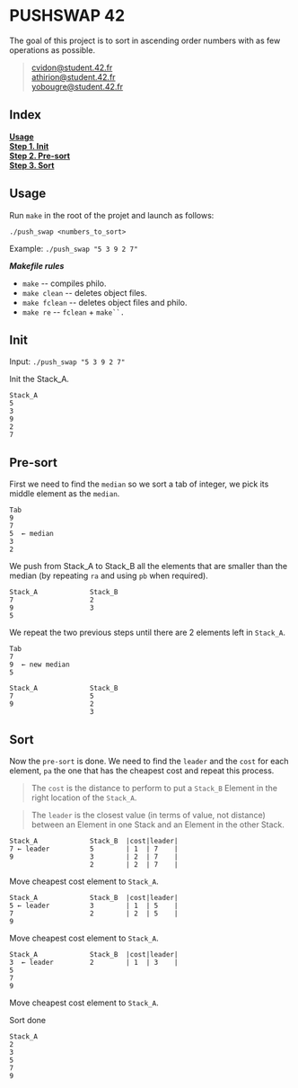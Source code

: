 
#           PUSHSWAP 42

The goal of this project is to sort in ascending order numbers with as few operations as possible.

> cvidon@student.42.fr<br>
> athirion@student.42.fr<br>
> yobougre@student.42.fr<br>

##  Index

**[Usage](#usage)**<br>
**[Step 1. Init](#Init)**<br>
**[Step 2. Pre-sort](#pre-sort)**<br>
**[Step 3. Sort](#sort)**<br>

##  Usage

Run `make` in the root of the projet and launch as follows:

    ./push_swap <numbers_to_sort>

Example: `./push_swap "5 3 9 2 7"`

***Makefile rules***

- `make` -- compiles philo.
- `make clean` -- deletes object files.
- `make fclean` -- deletes object files and philo.
- `make re` -- `fclean` + `make``.`

##  Init

Input: `./push_swap "5 3 9 2 7"`
    
Init the Stack_A.

    Stack_A
    5
    3
    9
    2
    7

##  Pre-sort

First we need to find the `median` so we sort a tab of integer, we
pick its middle element as the `median`.

    Tab
    9
    7
    5  ← median
    3
    2

We push from Stack_A to Stack_B all the elements that are smaller
than the median (by repeating `ra` and using `pb` when required).

    Stack_A             Stack_B
    7                   2
    9                   3
    5

We repeat the two previous steps until there are 2 elements left in
`Stack_A`.

    Tab 
    7
    9  ← new median
    5

    Stack_A             Stack_B 
    7                   5
    9                   2
                        3

##      Sort

Now the `pre-sort` is done. We need to find the `leader` and the
`cost` for each element, `pa` the one that has the cheapest cost and
repeat this process.

> The `cost` is the distance to perform to put a `Stack_B` Element in the right
> location of the `Stack_A`.

> The `leader` is the closest value (in terms of value, not distance) between an
> Element in one Stack and an Element in the other Stack.

    Stack_A             Stack_B  |cost|leader|
    7 ← leader          5        | 1  | 7    |
    9                   3        | 2  | 7    |
                        2        | 2  | 7    |

Move cheapest cost element to `Stack_A`.

    Stack_A             Stack_B  |cost|leader|
    5 ← leader          3        | 1  | 5    |
    7                   2        | 2  | 5    |
    9

Move cheapest cost element to `Stack_A`.

    Stack_A             Stack_B  |cost|leader|
    3  ← leader         2        | 1  | 3    |
    5
    7
    9

Move cheapest cost element to `Stack_A`.

Sort done

    Stack_A
    2
    3
    5
    7
    9
